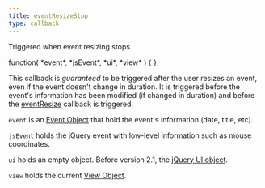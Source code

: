 ```yaml
---
title: eventResizeStop
type: callback
---
```


Triggered when event resizing stops.

<div class='spec' markdown='1'>
function( *event*, *jsEvent*, *ui*, *view* ) { }
</div>

This callback is *guaranteed* to be triggered after the user resizes an event, even if the event doesn't change in duration. It is triggered before the event's information has been modified (if changed in duration) and before the [eventResize](eventResize) callback is triggered.

`event` is an [Event Object](event-object) that hold the event's information (date, title, etc).

`jsEvent` holds the jQuery event with low-level information such as mouse coordinates.

`ui` holds an empty object. Before version 2.1, the [jQuery UI object](https://jqueryui.com/demos/resizable/).

`view` holds the current [View Object](view-object).
